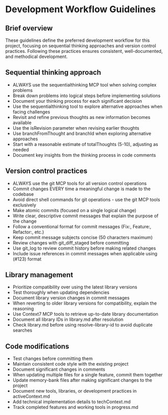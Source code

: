 # Development Workflow Guidelines

## Brief overview
These guidelines define the preferred development workflow for this project, focusing on sequential thinking approaches and version control practices. Following these practices ensures consistent, well-documented, and methodical development.

## Sequential thinking approach
- ALWAYS use the sequentialthinking MCP tool when solving complex problems
- Break down problems into logical steps before implementing solutions
- Document your thinking process for each significant decision
- Use the sequentialthinking tool to explore alternative approaches when facing challenges
- Revisit and refine previous thoughts as new information becomes available
- Use the isRevision parameter when revising earlier thoughts
- Use branchFromThought and branchId when exploring alternative approaches
- Start with a reasonable estimate of totalThoughts (5-10), adjusting as needed
- Document key insights from the thinking process in code comments

## Version control practices
- ALWAYS use the git MCP tools for all version control operations
- Commit changes EVERY time a meaningful change is made to the codebase
- Avoid direct shell commands for git operations - use the git MCP tools exclusively
- Make atomic commits (focused on a single logical change)
- Write clear, descriptive commit messages that explain the purpose of the change
- Follow a conventional format for commit messages (Fix:, Feature:, Refactor:, etc.)
- Keep commit message subjects concise (50 characters maximum)
- Review changes with git_diff_staged before committing
- Use git_log to review commit history before making related changes
- Include issue references in commit messages when applicable using (#123) format

## Library management 
- Prioritize compatibility over using the latest library versions
- Test thoroughly when updating dependencies
- Document library version changes in commit messages
- When reverting to older library versions for compatibility, explain the reasoning
- Use Context7 MCP tools to retrieve up-to-date library documentation
- Document all library IDs in library.md after resolution
- Check library.md before using resolve-library-id to avoid duplicate searches

## Code modifications
- Test changes before committing them
- Maintain consistent code style with the existing project
- Document significant changes in comments
- When updating multiple files for a single feature, commit them together
- Update memory-bank files after making significant changes to the project
- Document new tools, libraries, or development practices in activeContext.md
- Add technical implementation details to techContext.md
- Track completed features and working tools in progress.md
